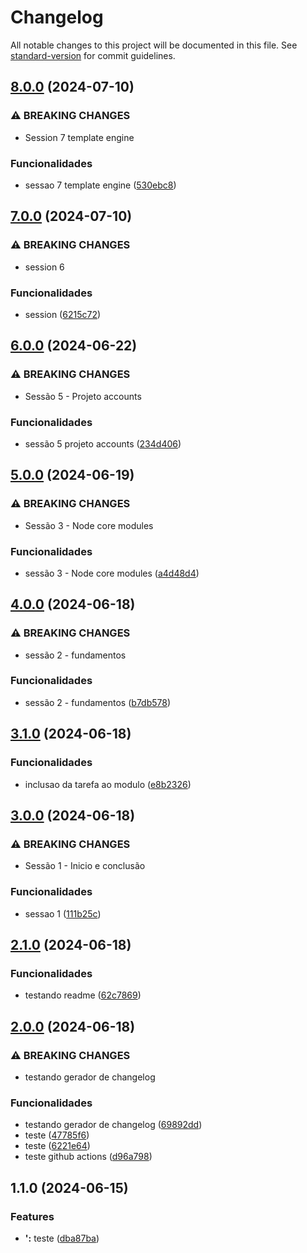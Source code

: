 # Changelog

All notable changes to this project will be documented in this file. See [standard-version](https://github.com/conventional-changelog/standard-version) for commit guidelines.

## [8.0.0](https://github.com/FabianaTavares/nodejs-curso-zero-completo/compare/v7.0.0...v8.0.0) (2024-07-10)


### ⚠ BREAKING CHANGES

* Session 7 template engine

### Funcionalidades

* sessao 7 template engine ([530ebc8](https://github.com/FabianaTavares/nodejs-curso-zero-completo/commit/530ebc89cb1390ac96dbc9dfd76453fdc8092192))

## [7.0.0](https://github.com/FabianaTavares/nodejs-curso-zero-completo/compare/v6.0.0...v7.0.0) (2024-07-10)


### ⚠ BREAKING CHANGES

* session 6

### Funcionalidades

* session ([6215c72](https://github.com/FabianaTavares/nodejs-curso-zero-completo/commit/6215c7278b5b2f6594b5e550674b7067b4e85736))

## [6.0.0](https://github.com/FabianaTavares/nodejs-curso-zero-completo/compare/v5.0.0...v6.0.0) (2024-06-22)


### ⚠ BREAKING CHANGES

* Sessão 5 - Projeto accounts

### Funcionalidades

* sessão 5 projeto accounts ([234d406](https://github.com/FabianaTavares/nodejs-curso-zero-completo/commit/234d4069914988dda0621196a203cf52ba130481))

## [5.0.0](https://github.com/FabianaTavares/nodejs-curso-zero-completo/compare/v4.0.0...v5.0.0) (2024-06-19)


### ⚠ BREAKING CHANGES

* Sessão 3 - Node core modules

### Funcionalidades

* sessão 3 - Node core modules ([a4d48d4](https://github.com/FabianaTavares/nodejs-curso-zero-completo/commit/a4d48d4068e59a36eaf946238348dc7b16b0e2db))

## [4.0.0](https://github.com/FabianaTavares/nodejs-curso-zero-completo/compare/v3.1.0...v4.0.0) (2024-06-18)


### ⚠ BREAKING CHANGES

* sessão 2 - fundamentos

### Funcionalidades

* sessão 2 - fundamentos ([b7db578](https://github.com/FabianaTavares/nodejs-curso-zero-completo/commit/b7db5786cea3e321ec2118cf956500fa112b18c5))

## [3.1.0](https://github.com/FabianaTavares/nodejs-curso-zero-completo/compare/v3.0.0...v3.1.0) (2024-06-18)


### Funcionalidades

* inclusao da tarefa ao modulo ([e8b2326](https://github.com/FabianaTavares/nodejs-curso-zero-completo/commit/e8b23266e0ff8444a31323703f4bfd22dcf9e43a))

## [3.0.0](https://github.com/FabianaTavares/nodejs-curso-zero-completo/compare/v2.1.0...v3.0.0) (2024-06-18)


### ⚠ BREAKING CHANGES

* Sessão 1 - Inicio e conclusão

### Funcionalidades

* sessao 1 ([111b25c](https://github.com/FabianaTavares/nodejs-curso-zero-completo/commit/111b25c234cbb328455962df2d6d4dff874d8384))

## [2.1.0](https://github.com/FabianaTavares/nodejs-curso-zero-completo/compare/v2.0.0...v2.1.0) (2024-06-18)


### Funcionalidades

* testando readme ([62c7869](https://github.com/FabianaTavares/nodejs-curso-zero-completo/commit/62c7869d07b2a1b7d142ddac3cd5ec2d8918b8a6))

## [2.0.0](https://github.com/FabianaTavares/nodejs-curso-zero-completo/compare/v1.1.0...v2.0.0) (2024-06-18)


### ⚠ BREAKING CHANGES

* testando gerador de changelog

### Funcionalidades

* testando gerador de changelog ([69892dd](https://github.com/FabianaTavares/nodejs-curso-zero-completo/commit/69892ddf9145d57efa733e920a4b386f9c03a5cb))
* teste ([47785f6](https://github.com/FabianaTavares/nodejs-curso-zero-completo/commit/47785f67bd7cfe49bb653e027ef065f4762cd806))
* teste ([6221e64](https://github.com/FabianaTavares/nodejs-curso-zero-completo/commit/6221e649ea02ca3206c0fc55bb36d605f2a28543))
* teste github actions ([d96a798](https://github.com/FabianaTavares/nodejs-curso-zero-completo/commit/d96a798d41c7d7b73d8c106b307f3cfbf96f99ad))

## 1.1.0 (2024-06-15)


### Features

* **':** teste ([dba87ba](https://github.com/FabianaTavares/nodejs-curso-zero-completo/commit/dba87ba57eda9502a78eb04d0b702aa24f7320bb))
